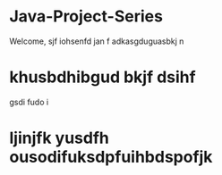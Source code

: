 # Java-Project-Series
Welcome,
sjf iohsenfd jan f adkasgduguasbkj n 
# khusbdhibgud bkjf dsihf
gsdi fudo i 
# ljinjfk yusdfh ousodifuksdpfuihbdspofjk
